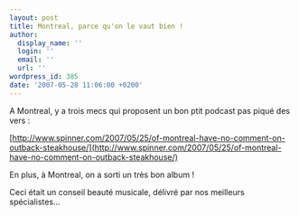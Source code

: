 ```yaml
---
layout: post
title: Montreal, parce qu'on le vaut bien !
author:
  display_name: ''
  login: ''
  email: ''
  url: ''
wordpress_id: 385
date: '2007-05-28 11:06:00 +0200'
---
```

A Montreal, y a trois mecs qui proposent un bon ptit podcast pas piqué des vers : 

[http://www.spinner.com/2007/05/25/of-montreal-have-no-comment-on-outback-steakhouse/](http://www.spinner.com/2007/05/25/of-montreal-have-no-comment-on-outback-steakhouse/)

En plus, à Montreal, on a sorti un très bon album !

Ceci était un conseil beauté musicale, délivré par nos meilleurs spécialistes…
